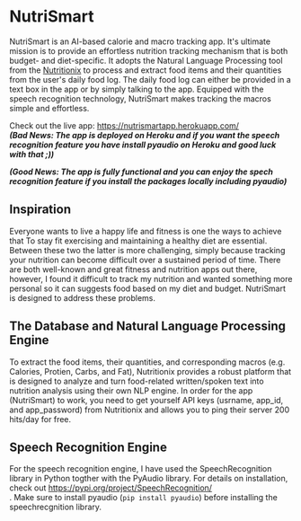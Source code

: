# NutriSmart

NutriSmart is an AI-based calorie and macro tracking app. It's ultimate mission is to provide an effortless nutrition tracking mechanism that is both budget- and diet-specific. It adopts the Natural Language Processing tool from the [Nutritionix](https://www.nutritionix.com/) to process and extract food items and their quantities from the user's daily food log. The daily food log can either be provided in a text box in the app or by simply talking to the app. Equipped with the speech recognition technology, NutriSmart makes tracking the macros simple and effortless. 

Check out the live app: https://nutrismartapp.herokuapp.com/ <br />
**_(Bad News: The app is deployed on Heroku and if you want the speech recognition feature you have install pyaudio on Heroku and good luck with that ;))_**

**_(Good News: The app is fully functional and you can enjoy the spech recognition feature if you install the packages locally including pyaudio)_**

## Inspiration
Everyone wants to live a happy life and fitness is one the ways to achieve that
To stay fit exercising and maintaining a healthy diet are essential. Between these two the latter is more challenging, simply because tracking your nutrition can become difficult over a sustained period of time. There are both well-known and great fitness and nutrition apps out there, however, I found it difficult to track my nutrition and wanted something more personal so it can suggests food based on my diet and budget. NutriSmart is designed to address these problems. 

## The Database and Natural Language Processing Engine
To extract the food items, their quantities, and corresponding macros (e.g. Calories, Protien, Carbs, and Fat), Nutritionix provides a robust platform that is designed to analyze and turn food-related written/spoken text into nutrition analysis using their own NLP engine. In order for the app (NutriSmart) to work, you need to get yourself API keys (usrname, app_id, and app_password) from Nutritionix and allows you to ping their server 200 hits/day for free. 

## Speech Recognition Engine
For the speech recognition engine, I have used the SpeechRecognition library in Python togther with the PyAudio library. For details on installation, check out https://pypi.org/project/SpeechRecognition/ <br >. Make sure to install pyaudio (`pip install pyaudio`) before installing the speechrecgnition library.


